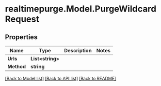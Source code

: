 # realtimepurge.Model.PurgeWildcardRequest

## Properties

Name | Type | Description | Notes
------------ | ------------- | ------------- | -------------
**Urls** | **List&lt;string&gt;** |  | 
**Method** | **string** |  | 

[[Back to Model list]](../README.md#documentation-for-models) [[Back to API list]](../README.md#documentation-for-api-endpoints) [[Back to README]](../README.md)

